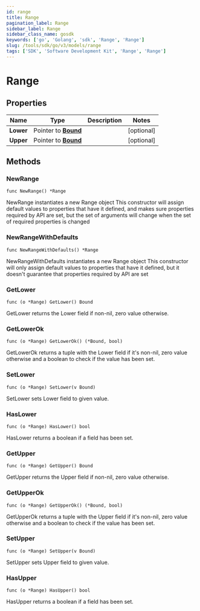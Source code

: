 ```yaml
---
id: range
title: Range
pagination_label: Range
sidebar_label: Range
sidebar_class_name: gosdk
keywords: ['go', 'Golang', 'sdk', 'Range', 'Range'] 
slug: /tools/sdk/go/v3/models/range
tags: ['SDK', 'Software Development Kit', 'Range', 'Range']
---
```


# Range

## Properties

Name | Type | Description | Notes
------------ | ------------- | ------------- | -------------
**Lower** | Pointer to [**Bound**](bound) |  | [optional] 
**Upper** | Pointer to [**Bound**](bound) |  | [optional] 

## Methods

### NewRange

`func NewRange() *Range`

NewRange instantiates a new Range object
This constructor will assign default values to properties that have it defined,
and makes sure properties required by API are set, but the set of arguments
will change when the set of required properties is changed

### NewRangeWithDefaults

`func NewRangeWithDefaults() *Range`

NewRangeWithDefaults instantiates a new Range object
This constructor will only assign default values to properties that have it defined,
but it doesn't guarantee that properties required by API are set

### GetLower

`func (o *Range) GetLower() Bound`

GetLower returns the Lower field if non-nil, zero value otherwise.

### GetLowerOk

`func (o *Range) GetLowerOk() (*Bound, bool)`

GetLowerOk returns a tuple with the Lower field if it's non-nil, zero value otherwise
and a boolean to check if the value has been set.

### SetLower

`func (o *Range) SetLower(v Bound)`

SetLower sets Lower field to given value.

### HasLower

`func (o *Range) HasLower() bool`

HasLower returns a boolean if a field has been set.

### GetUpper

`func (o *Range) GetUpper() Bound`

GetUpper returns the Upper field if non-nil, zero value otherwise.

### GetUpperOk

`func (o *Range) GetUpperOk() (*Bound, bool)`

GetUpperOk returns a tuple with the Upper field if it's non-nil, zero value otherwise
and a boolean to check if the value has been set.

### SetUpper

`func (o *Range) SetUpper(v Bound)`

SetUpper sets Upper field to given value.

### HasUpper

`func (o *Range) HasUpper() bool`

HasUpper returns a boolean if a field has been set.


